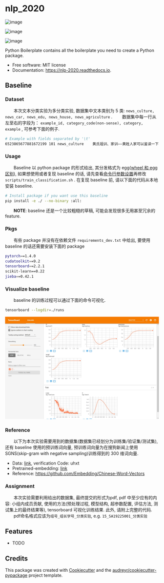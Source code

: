 # nlp_2020

![image](https://img.shields.io/pypi/v/nlp_2020.svg)

![image](https://img.shields.io/travis/ustcsse308/nlp_2020.svg)

![image](https://readthedocs.org/projects/nlp-2020/badge/?version=latest)

Python Boilerplate contains all the boilerplate you need to create a Python package.

-   Free software: MIT license
-   Documentation: https://nlp-2020.readthedocs.io.

## Baseline

### Dataset

&emsp;&emsp;本次文本分类实验为多分类实验, 数据集中文本类别为 5 类: `news_culture, news_car, news_edu, news_house, news_agriculture` .
&emsp;&emsp;数据集中每一行从左至右的字段为： `example_id, category_code(non-sense), category, example` , 可参考下面的例子.

```sh
# Example with fields separated by '\t'
6523865677881672199	101	news_culture	黄氏祖训、家训——黄姓人家可以鉴读一下
```

### Usage

&emsp;&emsp;Baseline 以 python package 的形式给出, 其分发格式为 egg([wheel 和 egg 区别](https://packaging.python.org/discussions/wheel-vs-egg/)), 如果想使用或者复现 baseline 的话, 请先查看[命令行参数设置](./nlp_2020/classification/args.py)再修改 `scripts/train_classification.sh` . 在复现 baseline 前, 请以下面的代码从本地安装 baseline.

```sh
# Install package if you want use this baseline
pip install -e ./ --no-binary :all:
```

&emsp;&emsp;**NOTE**: baseline 还是一个比较粗糙的草稿, 可能会发现很多无用甚至冗余的 feature.

### Pkgs

&emsp;&emsp;有些 package 并没有在依赖文件 `requirements_dev.txt` 中给出, 要使用 baseline 的话还需要安装下面的 package

```sh
pytorch==1.4.0
cudatoolkit==9.2
tensorboard==2.2.1
scikit-learn==0.22
jieba==0.42.1
```

### Visualize baseline

&emsp;&emsp;baseline 的训练过程可以通过下面的命令可视化.

```sh
tensorboard --logdir=./runs
```

![baseline](resources/baseline.jpg)

### Reference

&emsp;&emsp;以下为本次实验需要用到的数据集(数据集已经划分为训练集/验证集/测试集), 还有 baseline 使用的预训练词向量, 预训练词向量为在搜狗新闻上使用 SGNS(skip-gram with negative sampling)训练得到的 300 维词向量.

- Data: [link](https://pan.baidu.com/s/1TprekQac-yzNHMsREWZe9g), verification Code: uhxt  
- Pretrained-embedding: [link](https://pan.baidu.com/s/1svFOwFBKnnlsqrF1t99Lnw)  
- Reference: https://github.com/Embedding/Chinese-Word-Vectors

### Assignment

&emsp;&emsp;本次实验需要利用给出的数据集, 最终提交的形式为pdf, pdf 中至少应有的内容: 小组内成员贡献, 使用的方法(预处理过程, 模型结构, 超参数配置, 评估方法, 测试集上的最终结果等), tensorboard 可视化训练结果. 此外, 请附上完整的代码.  
&emsp;&emsp;pdf命名格式应该为`组号_组长学号_分类实验`, e.g. `15_SA19225001_分类实验`

## Features

-   TODO

## Credits

This package was created with [Cookiecutter](https://github.com/audreyr/cookiecutter) and the [audreyr/cookiecutter-pypackage](https://github.com/audreyr/cookiecutter-pypackage) project template.
